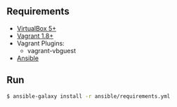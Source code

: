 ## Requirements
* [VirtualBox 5+](https://www.virtualbox.org/)
* [Vagrant 1.8+](https://www.vagrantup.com/)
* Vagrant Plugins:
  * vagrant-vbguest
* [Ansible](https://www.ansible.com/)

## Run
```bash
$ ansible-galaxy install -r ansible/requirements.yml
```
